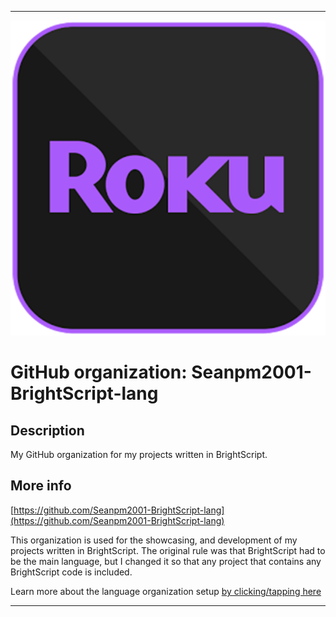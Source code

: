 
***

![RokuLogoGlossy.png failed to load. The file may be missing or corrupt. Check the file path for errors first.](/AdditionalInfo/1/Seanpm2001-BrightScript-lang/RokuLogoGlossy.png)

# GitHub organization: Seanpm2001-BrightScript-lang

## Description

My GitHub organization for my projects written in BrightScript.

## More info

[https://github.com/Seanpm2001-BrightScript-lang](https://github.com/Seanpm2001-BrightScript-lang)

This organization is used for the showcasing, and development of my projects written in BrightScript. The original rule was that BrightScript had to be the main language, but I changed it so that any project that contains any BrightScript code is included.

Learn more about the language organization setup [by clicking/tapping here](/AdditionalInfo/LanguageOrgs/README.md)

***
